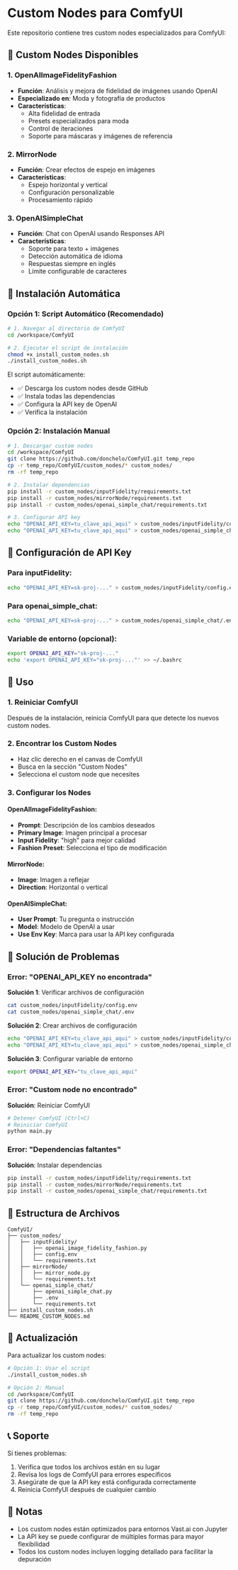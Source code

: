 # Custom Nodes para ComfyUI

Este repositorio contiene tres custom nodes especializados para ComfyUI:

## 🎯 Custom Nodes Disponibles

### 1. **OpenAIImageFidelityFashion** 
- **Función**: Análisis y mejora de fidelidad de imágenes usando OpenAI
- **Especializado en**: Moda y fotografía de productos
- **Características**: 
  - Alta fidelidad de entrada
  - Presets especializados para moda
  - Control de iteraciones
  - Soporte para máscaras y imágenes de referencia

### 2. **MirrorNode**
- **Función**: Crear efectos de espejo en imágenes
- **Características**:
  - Espejo horizontal y vertical
  - Configuración personalizable
  - Procesamiento rápido

### 3. **OpenAISimpleChat**
- **Función**: Chat con OpenAI usando Responses API
- **Características**:
  - Soporte para texto + imágenes
  - Detección automática de idioma
  - Respuestas siempre en inglés
  - Límite configurable de caracteres

## 🚀 Instalación Automática

### Opción 1: Script Automático (Recomendado)

```bash
# 1. Navegar al directorio de ComfyUI
cd /workspace/ComfyUI

# 2. Ejecutar el script de instalación
chmod +x install_custom_nodes.sh
./install_custom_nodes.sh
```

El script automáticamente:
- ✅ Descarga los custom nodes desde GitHub
- ✅ Instala todas las dependencias
- ✅ Configura la API key de OpenAI
- ✅ Verifica la instalación

### Opción 2: Instalación Manual

```bash
# 1. Descargar custom nodes
cd /workspace/ComfyUI
git clone https://github.com/donchelo/ComfyUI.git temp_repo
cp -r temp_repo/ComfyUI/custom_nodes/* custom_nodes/
rm -rf temp_repo

# 2. Instalar dependencias
pip install -r custom_nodes/inputFidelity/requirements.txt
pip install -r custom_nodes/mirrorNode/requirements.txt
pip install -r custom_nodes/openai_simple_chat/requirements.txt

# 3. Configurar API key
echo "OPENAI_API_KEY=tu_clave_api_aqui" > custom_nodes/inputFidelity/config.env
echo "OPENAI_API_KEY=tu_clave_api_aqui" > custom_nodes/openai_simple_chat/.env
```

## 🔑 Configuración de API Key

### Para inputFidelity:
```bash
echo "OPENAI_API_KEY=sk-proj-..." > custom_nodes/inputFidelity/config.env
```

### Para openai_simple_chat:
```bash
echo "OPENAI_API_KEY=sk-proj-..." > custom_nodes/openai_simple_chat/.env
```

### Variable de entorno (opcional):
```bash
export OPENAI_API_KEY="sk-proj-..."
echo 'export OPENAI_API_KEY="sk-proj-..."' >> ~/.bashrc
```

## 🔧 Uso

### 1. Reiniciar ComfyUI
Después de la instalación, reinicia ComfyUI para que detecte los nuevos custom nodes.

### 2. Encontrar los Custom Nodes
- Haz clic derecho en el canvas de ComfyUI
- Busca en la sección "Custom Nodes"
- Selecciona el custom node que necesites

### 3. Configurar los Nodes

#### OpenAIImageFidelityFashion:
- **Prompt**: Descripción de los cambios deseados
- **Primary Image**: Imagen principal a procesar
- **Input Fidelity**: "high" para mejor calidad
- **Fashion Preset**: Selecciona el tipo de modificación

#### MirrorNode:
- **Image**: Imagen a reflejar
- **Direction**: Horizontal o vertical

#### OpenAISimpleChat:
- **User Prompt**: Tu pregunta o instrucción
- **Model**: Modelo de OpenAI a usar
- **Use Env Key**: Marca para usar la API key configurada

## 🐛 Solución de Problemas

### Error: "OPENAI_API_KEY no encontrada"

**Solución 1**: Verificar archivos de configuración
```bash
cat custom_nodes/inputFidelity/config.env
cat custom_nodes/openai_simple_chat/.env
```

**Solución 2**: Crear archivos de configuración
```bash
echo "OPENAI_API_KEY=tu_clave_api_aqui" > custom_nodes/inputFidelity/config.env
echo "OPENAI_API_KEY=tu_clave_api_aqui" > custom_nodes/openai_simple_chat/.env
```

**Solución 3**: Configurar variable de entorno
```bash
export OPENAI_API_KEY="tu_clave_api_aqui"
```

### Error: "Custom node no encontrado"

**Solución**: Reiniciar ComfyUI
```bash
# Detener ComfyUI (Ctrl+C)
# Reiniciar ComfyUI
python main.py
```

### Error: "Dependencias faltantes"

**Solución**: Instalar dependencias
```bash
pip install -r custom_nodes/inputFidelity/requirements.txt
pip install -r custom_nodes/mirrorNode/requirements.txt
pip install -r custom_nodes/openai_simple_chat/requirements.txt
```

## 📁 Estructura de Archivos

```
ComfyUI/
├── custom_nodes/
│   ├── inputFidelity/
│   │   ├── openai_image_fidelity_fashion.py
│   │   ├── config.env
│   │   └── requirements.txt
│   ├── mirrorNode/
│   │   ├── mirror_node.py
│   │   └── requirements.txt
│   └── openai_simple_chat/
│       ├── openai_simple_chat.py
│       ├── .env
│       └── requirements.txt
├── install_custom_nodes.sh
└── README_CUSTOM_NODES.md
```

## 🔄 Actualización

Para actualizar los custom nodes:

```bash
# Opción 1: Usar el script
./install_custom_nodes.sh

# Opción 2: Manual
cd /workspace/ComfyUI
git clone https://github.com/donchelo/ComfyUI.git temp_repo
cp -r temp_repo/ComfyUI/custom_nodes/* custom_nodes/
rm -rf temp_repo
```

## 📞 Soporte

Si tienes problemas:
1. Verifica que todos los archivos están en su lugar
2. Revisa los logs de ComfyUI para errores específicos
3. Asegúrate de que la API key está configurada correctamente
4. Reinicia ComfyUI después de cualquier cambio

## 📝 Notas

- Los custom nodes están optimizados para entornos Vast.ai con Jupyter
- La API key se puede configurar de múltiples formas para mayor flexibilidad
- Todos los custom nodes incluyen logging detallado para facilitar la depuración
